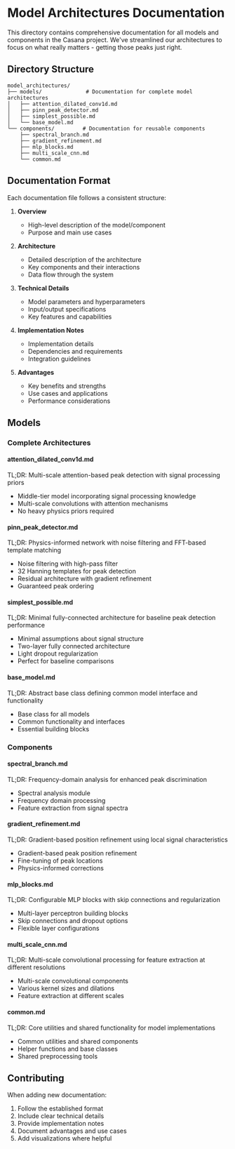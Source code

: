 # Model Architectures Documentation

This directory contains comprehensive documentation for all models and components in the Casana project. We've streamlined our architectures to focus on what really matters - getting those peaks just right.

## Directory Structure
```
model_architectures/
├── models/              # Documentation for complete model architectures
│   ├── attention_dilated_conv1d.md
│   ├── pinn_peak_detector.md
│   ├── simplest_possible.md
│   └── base_model.md
└── components/         # Documentation for reusable components
    ├── spectral_branch.md
    ├── gradient_refinement.md
    ├── mlp_blocks.md
    ├── multi_scale_cnn.md
    └── common.md
```

## Documentation Format

Each documentation file follows a consistent structure:

1. **Overview**
   - High-level description of the model/component
   - Purpose and main use cases

2. **Architecture**
   - Detailed description of the architecture
   - Key components and their interactions
   - Data flow through the system

3. **Technical Details**
   - Model parameters and hyperparameters
   - Input/output specifications
   - Key features and capabilities

4. **Implementation Notes**
   - Implementation details
   - Dependencies and requirements
   - Integration guidelines

5. **Advantages**
   - Key benefits and strengths
   - Use cases and applications
   - Performance considerations

## Models

### Complete Architectures

#### attention_dilated_conv1d.md
TL;DR: Multi-scale attention-based peak detection with signal processing priors
- Middle-tier model incorporating signal processing knowledge
- Multi-scale convolutions with attention mechanisms
- No heavy physics priors required

#### pinn_peak_detector.md
TL;DR: Physics-informed network with noise filtering and FFT-based template matching
- Noise filtering with high-pass filter
- 32 Hanning templates for peak detection
- Residual architecture with gradient refinement
- Guaranteed peak ordering

#### simplest_possible.md
TL;DR: Minimal fully-connected architecture for baseline peak detection performance
- Minimal assumptions about signal structure
- Two-layer fully connected architecture
- Light dropout regularization
- Perfect for baseline comparisons

#### base_model.md
TL;DR: Abstract base class defining common model interface and functionality
- Base class for all models
- Common functionality and interfaces
- Essential building blocks

### Components

#### spectral_branch.md
TL;DR: Frequency-domain analysis for enhanced peak discrimination
- Spectral analysis module
- Frequency domain processing
- Feature extraction from signal spectra

#### gradient_refinement.md
TL;DR: Gradient-based position refinement using local signal characteristics
- Gradient-based peak position refinement
- Fine-tuning of peak locations
- Physics-informed corrections

#### mlp_blocks.md
TL;DR: Configurable MLP blocks with skip connections and regularization
- Multi-layer perceptron building blocks
- Skip connections and dropout options
- Flexible layer configurations

#### multi_scale_cnn.md
TL;DR: Multi-scale convolutional processing for feature extraction at different resolutions
- Multi-scale convolutional components
- Various kernel sizes and dilations
- Feature extraction at different scales

#### common.md
TL;DR: Core utilities and shared functionality for model implementations
- Common utilities and shared components
- Helper functions and base classes
- Shared preprocessing tools

## Contributing

When adding new documentation:
1. Follow the established format
2. Include clear technical details
3. Provide implementation notes
4. Document advantages and use cases
5. Add visualizations where helpful